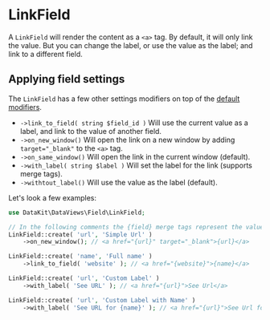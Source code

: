 # LinkField

A `LinkField` will render the content as a `<a>` tag. By default, it will only link the value. But you can change the
label, or use the value as the label; and link to a different field.

## Applying field settings

The `LinkField` has a few other settings modifiers on top of
the [default modifiers](./10-using-fields.md#applying-field-settings).

- `->link_to_field( string $field_id )` Will use the current value as a label, and link to the value of another field.
- `->on_new_window()` Will open the link on a new window by adding `target="_blank"` to the `<a>` tag.
- `->on_same_window()` Will open the link in the current window (default).
- `->with_label( string $label )` Will set the label for the link (supports merge tags).
- `->withtout_label()` Will use the value as the label (default).

Let's look a few examples:

```php
use DataKit\DataViews\Field\LinkField;

// In the following comments the {field} merge tags represent the value for that field.
LinkField::create( 'url', 'Simple Url' )
    ->on_new_window(); // <a href="{url}" target="_blank">{url}</a>

LinkField::create( 'name', 'Full name' )
    ->link_to_field( 'website' ); // <a href="{website}">{name}</a>

LinkField::create( 'url', 'Custom Label' )
    ->with_label( 'See URL' ); // <a href="{url}">See Url</a>

LinkField::create( 'url', 'Custom Label with Name' )
    ->with_label( 'See URL for {name}' ); // <a href="{url}">See Url for {name}</a>
```
